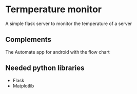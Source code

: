 # Termperature monitor
A simple flask server to monitor the temperature of a server

## Complements
The Automate app for android with the flow chart

## Needed python libraries
+ Flask
+ Matplotlib
